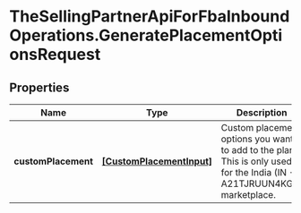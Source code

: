 # TheSellingPartnerApiForFbaInboundOperations.GeneratePlacementOptionsRequest

## Properties
Name | Type | Description | Notes
------------ | ------------- | ------------- | -------------
**customPlacement** | [**[CustomPlacementInput]**](CustomPlacementInput.md) | Custom placement options you want to add to the plan. This is only used for the India (IN - A21TJRUUN4KGV) marketplace. | [optional] 


